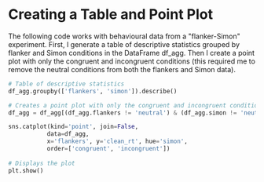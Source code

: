 # Creating a Table and Point Plot
The following code works with behavioural data from a "flanker-Simon" experiment. First, I generate a table of descriptive statistics grouped by flanker and Simon conditions in the DataFrame df_agg. Then I create a point plot with only the congruent and incongruent conditions (this required me to remove the neutral conditions from both the flankers and Simon data).

```python
# Table of descriptive statistics
df_agg.groupby(['flankers', 'simon']).describe()

# Creates a point plot with only the congruent and incongruent conditions
df_agg = df_agg[(df_agg.flankers != 'neutral') & (df_agg.simon != 'neutral')]

sns.catplot(kind='point', join=False,
           data=df_agg,
           x='flankers', y='clean_rt', hue='simon',
           order=['congruent', 'incongruent'])
           
# Displays the plot
plt.show()
```
